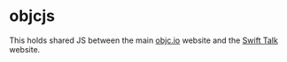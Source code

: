 # objcjs

This holds shared JS between the main [objc.io](https://www.objc.io) website and the [Swift Talk](https://talk.objc.io) website.
